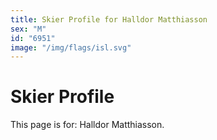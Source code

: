```yaml
---
title: Skier Profile for Halldor Matthiasson
sex: "M"
id: "6951"
image: "/img/flags/isl.svg" 
---
```


# Skier Profile

This page is for: Halldor Matthiasson.
    